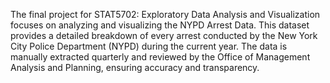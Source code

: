 The final project for STAT5702: Exploratory Data Analysis and Visualization focuses on analyzing and visualizing the NYPD Arrest Data. 
This dataset provides a detailed breakdown of every arrest conducted by the New York City Police Department (NYPD) during the current year. 
The data is manually extracted quarterly and reviewed by the Office of Management Analysis and Planning, ensuring accuracy and transparency.



